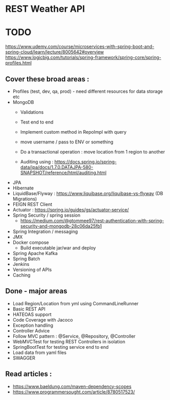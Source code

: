 # REST Weather API

# TODO

https://www.udemy.com/course/microservices-with-spring-boot-and-spring-cloud/learn/lecture/8005642#overview
https://www.logicbig.com/tutorials/spring-framework/spring-core/spring-profiles.html

## Cover these broad areas :

- Profiles (test, dev, qa, prod) - need different resources for data storage etc
- MongoDB
    - Validations
    - Test end to end
    - Implement custom method in RepoImpl with query
    - move username / pass to ENV or something

    - Do a transactional operation : move location from 1 region to another
    - Auditing
      using : https://docs.spring.io/spring-data/jpa/docs/1.7.0.DATAJPA-580-SNAPSHOT/reference/html/auditing.html
- JPA
- Hibernate
- LiquidBase/Flyway : https://www.liquibase.org/liquibase-vs-flyway (DB Migrations)
- FEIGN REST Client
- Actuator : https://spring.io/guides/gs/actuator-service/
- Spring Security / spring session
    - https://medium.com/@gtommee97/rest-authentication-with-spring-security-and-mongodb-28c06da25fb1
- Spring Integration / messaging
- JMX
- Docker compose
    - Build executable jar/war and deploy
- Spring Apache Kafka
- Spring Batch
- Jenkins
- Versioning of APIs
- Caching

## Done - major areas

- Load Region/Location from yml using CommandLineRunner
- Basic REST API
- HATEOAS support
- Code Coverage with Jacoco
- Exception handling
- Controller Advice
- Follow MVC pattern : @Service, @Repository, @Controller
- WebMVCTest for testing REST Controllers in isolation
- SpringBootTest for testing service end to end
- Load data from yaml files
- SWAGGER

## Read articles :

- https://www.baeldung.com/maven-dependency-scopes
- https://www.programmersought.com/article/8780517523/